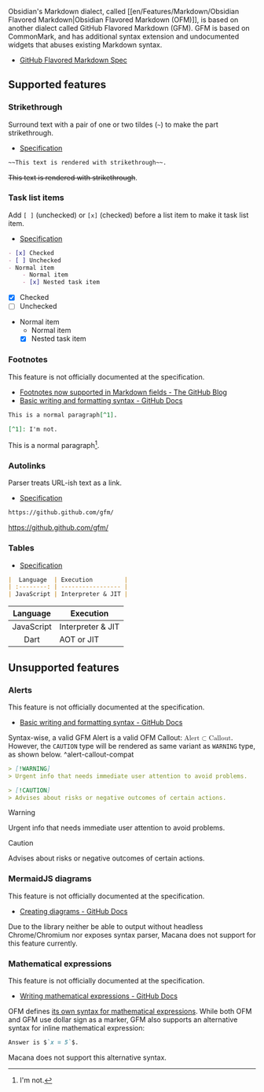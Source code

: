 Obsidian's Markdown dialect, called [[en/Features/Markdown/Obsidian Flavored Markdown|Obsidian Flavored Markdown (OFM)]], is based on another dialect called GitHub Flavored Markdown (GFM).
GFM is based on CommonMark, and has additional syntax extension and undocumented widgets that abuses existing Markdown syntax.

- [GitHub Flavored Markdown Spec](https://github.github.com/gfm/)

## Supported features

### Strikethrough

Surround text with a pair of one or two tildes (`~`) to make the part strikethrough.

- [Specification](https://github.github.com/gfm/#strikethrough-extension-)

```markdown
~~This text is rendered with strikethrough~~.
```

~~This text is rendered with strikethrough~~.

### Task list items

Add `[ ]` (unchecked) or `[x]` (checked) before a list item to make it task list item.

- [Specification](https://github.github.com/gfm/#task-list-items-extension-)

```markdown
- [x] Checked
- [ ] Unchecked
- Normal item
	- Normal item
	- [x] Nested task item
```

- [x] Checked
- [ ] Unchecked
- Normal item
	- Normal item
	- [x] Nested task item

### Footnotes

This feature is not officially documented at the specification.

- [Footnotes now supported in Markdown fields - The GitHub Blog](https://github.blog/changelog/2021-09-30-footnotes-now-supported-in-markdown-fields/)
- [Basic writing and formatting syntax - GitHub Docs](https://docs.github.com/en/get-started/writing-on-github/getting-started-with-writing-and-formatting-on-github/basic-writing-and-formatting-syntax#footnotes)

```markdown
This is a normal paragraph[^1].

[^1]: I'm not.
```

This is a normal paragraph[^1].

[^1]: I'm not.

### Autolinks

Parser treats URL-ish text as a link.

- [Specification](https://github.github.com/gfm/#autolinks-extension-)

```markdown
https://github.github.com/gfm/
```

https://github.github.com/gfm/

### Tables

- [Specification](https://github.github.com/gfm/#tables-extension-)

```markdown
|  Language  | Execution         |
| :--------: | ----------------- |
| JavaScript | Interpreter & JIT |
```

|  Language  | Execution         |
| :--------: | ----------------- |
| JavaScript | Interpreter & JIT |
|    Dart    | AOT or JIT        |

## Unsupported features

### Alerts

This feature is not officially documented at the specification.

- [Basic writing and formatting syntax - GitHub Docs](https://docs.github.com/en/get-started/writing-on-github/getting-started-with-writing-and-formatting-on-github/basic-writing-and-formatting-syntax#alerts)

Syntax-wise, a valid GFM Alert is a valid OFM Callout: <math><mi>Alert</mi><mo>⊂</mo><mi>Callout</mi></math>.
However, the `CAUTION` type will be rendered as same variant as `WARNING` type, as shown below. ^alert-callout-compat

```markdown
> [!WARNING]
> Urgent info that needs immediate user attention to avoid problems.

> [!CAUTION]
> Advises about risks or negative outcomes of certain actions.
```

> [!WARNING]
> Urgent info that needs immediate user attention to avoid problems.

> [!CAUTION]
> Advises about risks or negative outcomes of certain actions.

### MermaidJS diagrams

This feature is not officially documented at the specification.

- [Creating diagrams - GitHub Docs](https://docs.github.com/en/get-started/writing-on-github/working-with-advanced-formatting/creating-diagrams)

Due to the library neither be able to output without headless Chrome/Chromium nor exposes syntax parser, Macana does not support for this feature currently.

### Mathematical expressions

This feature is not officially documented at the specification.

- [Writing mathematical expressions - GitHub Docs](https://docs.github.com/en/get-started/writing-on-github/working-with-advanced-formatting/writing-mathematical-expressions)

OFM defines [its own syntax for mathematical expressions](https://help.obsidian.md/Editing+and+formatting/Advanced+formatting+syntax#Math).
While both OFM and GFM use dollar sign as a marker, GFM also supports an alternative syntax for inline mathematical expression:

```markdown
Answer is $`x = 5`$.
```

Macana does not support this alternative syntax.